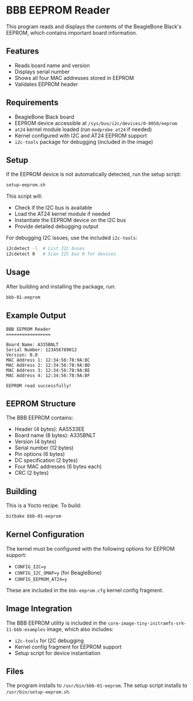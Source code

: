 # BBB EEPROM Reader

This program reads and displays the contents of the BeagleBone Black's EEPROM, which contains important board information.

## Features

- Reads board name and version
- Displays serial number
- Shows all four MAC addresses stored in EEPROM
- Validates EEPROM header

## Requirements

- BeagleBone Black board
- EEPROM device accessible at `/sys/bus/i2c/devices/0-0050/eeprom`
- `at24` kernel module loaded (run `modprobe at24` if needed)
- Kernel configured with I2C and AT24 EEPROM support
- `i2c-tools` package for debugging (included in the image)

## Setup

If the EEPROM device is not automatically detected, run the setup script:

```bash
setup-eeprom.sh
```

This script will:

- Check if the I2C bus is available
- Load the AT24 kernel module if needed  
- Instantiate the EEPROM device on the I2C bus
- Provide detailed debugging output

For debugging I2C issues, use the included `i2c-tools`:

```bash
i2cdetect -l  # List I2C buses
i2cdetect 0   # Scan I2C bus 0 for devices
```

## Usage

After building and installing the package, run:

```bash
bbb-01-eeprom
```

## Example Output

```
BBB EEPROM Reader
=================

Board Name: A335BNLT
Serial Number: 123456789012
Version: 0.0
MAC Address 1: 12:34:56:78:9A:BC
MAC Address 2: 12:34:56:78:9A:BD
MAC Address 3: 12:34:56:78:9A:BE
MAC Address 4: 12:34:56:78:9A:BF

EEPROM read successfully!
```

## EEPROM Structure

The BBB EEPROM contains:

- Header (4 bytes): AA5533EE
- Board name (8 bytes): A335BNLT
- Version (4 bytes)
- Serial number (12 bytes)
- Pin options (6 bytes)
- DC specification (2 bytes)
- Four MAC addresses (6 bytes each)
- CRC (2 bytes)

## Building

This is a Yocto recipe. To build:

```bash
bitbake bbb-01-eeprom
```

## Kernel Configuration

The kernel must be configured with the following options for EEPROM support:

- `CONFIG_I2C=y`
- `CONFIG_I2C_OMAP=y` (for BeagleBone)
- `CONFIG_EEPROM_AT24=y`

These are included in the `bbb-eeprom.cfg` kernel config fragment.

## Image Integration

The BBB EEPROM utility is included in the `core-image-tiny-initramfs-srk-11-bbb-examples` image, which also includes:

- `i2c-tools` for I2C debugging
- Kernel config fragment for EEPROM support
- Setup script for device instantiation

## Files

The program installs to `/usr/bin/bbb-01-eeprom`.
The setup script installs to `/usr/bin/setup-eeprom.sh`.
